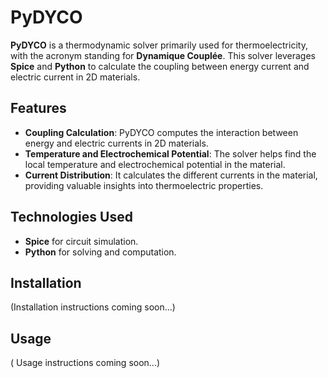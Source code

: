 # PyDYCO

**PyDYCO** is a thermodynamic solver primarily used for thermoelectricity, with the acronym standing for **Dynamique Couplée**. This solver leverages **Spice** and **Python** to calculate the coupling between energy current and electric current in 2D materials.

## Features

- **Coupling Calculation**: PyDYCO computes the interaction between energy and electric currents in 2D materials.
- **Temperature and Electrochemical Potential**: The solver helps find the local temperature and electrochemical potential in the material.
- **Current Distribution**: It calculates the different currents in the material, providing valuable insights into thermoelectric properties.

## Technologies Used

- **Spice** for circuit simulation.
- **Python** for solving and computation.

## Installation

(Installation instructions coming soon...)

## Usage

( Usage instructions coming soon...)
